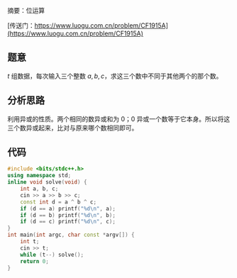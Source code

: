 摘要：位运算

[传送门：https://www.luogu.com.cn/problem/CF1915A](https://www.luogu.com.cn/problem/CF1915A)

## 题意

$t$ 组数据，每次输入三个整数 $a, b, c$，求这三个数中不同于其他两个的那个数。

## 分析思路

利用异或的性质。两个相同的数异或和为 $0$；$0$ 异或一个数等于它本身。所以将这三个数异或起来，比对与原来哪个数相同即可。

## 代码

```cpp
#include <bits/stdc++.h>
using namespace std;
inline void solve(void) {
    int a, b, c;
    cin >> a >> b >> c;
    const int d = a ^ b ^ c;
    if (d == a) printf("%d\n", a);
    if (d == b) printf("%d\n", b);
    if (d == c) printf("%d\n", c);
}
int main(int argc, char const *argv[]) {
    int t;
    cin >> t;
    while (t--) solve();
    return 0;
}
```
